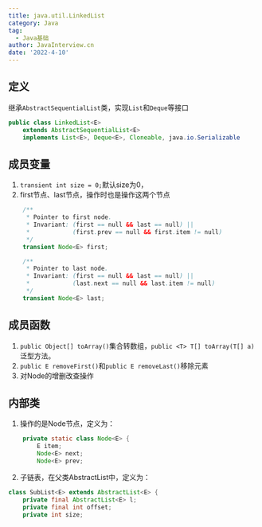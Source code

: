 ```yaml
---
title: java.util.LinkedList
category: Java
tag:
  - Java基础
author: JavaInterview.cn
date: '2022-4-10'
---
```


## 定义

继承`AbstractSequentialList`类，实现`List`和`Deque`等接口

```java
public class LinkedList<E>
    extends AbstractSequentialList<E>
    implements List<E>, Deque<E>, Cloneable, java.io.Serializable

```

## 成员变量
1. `transient int size = 0;`默认size为0，
2. first节点、last节点，操作时也是操作这两个节点
```java
    /**
     * Pointer to first node.
     * Invariant: (first == null && last == null) ||
     *            (first.prev == null && first.item != null)
     */
    transient Node<E> first;

    /**
     * Pointer to last node.
     * Invariant: (first == null && last == null) ||
     *            (last.next == null && last.item != null)
     */
    transient Node<E> last;

```


## 成员函数

1. `public Object[] toArray()`集合转数组，`public <T> T[] toArray(T[] a)`泛型方法。
2. `public E removeFirst()`和`public E removeLast()`移除元素
3. 对Node的增删改查操作


## 内部类
1. 操作的是Node节点，定义为：
```java
    private static class Node<E> {
        E item;
        Node<E> next;
        Node<E> prev;

```
2. 子链表，在父类AbstractList中，定义为：
```java
class SubList<E> extends AbstractList<E> {
    private final AbstractList<E> l;
    private final int offset;
    private int size;

```

